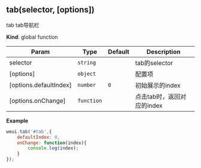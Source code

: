 <a name="tab"></a>

## tab(selector, [options])
tab tab导航栏

**Kind**: global function  

| Param | Type | Default | Description |
| --- | --- | --- | --- |
| selector | <code>string</code> |  | tab的selector |
| [options] | <code>object</code> |  | 配置项 |
| [options.defaultIndex] | <code>number</code> | <code>0</code> | 初始展示的index |
| [options.onChange] | <code>function</code> |  | 点击tab时，返回对应的index |

**Example**  
```js
weui.tab('#tab',{
    defaultIndex: 0,
    onChange: function(index){
        console.log(index);
    }
});
```
